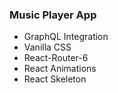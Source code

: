 ### Music Player App

- GraphQL Integration
- Vanilla CSS
- React-Router-6
- React Animations
- React Skeleton
